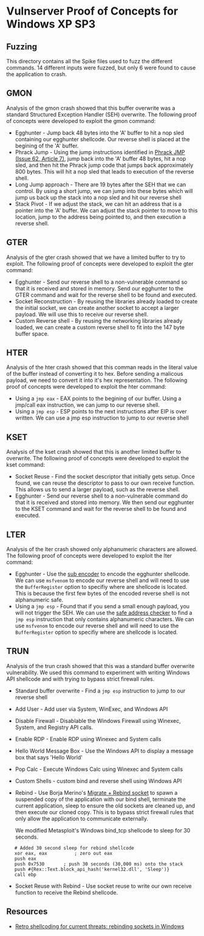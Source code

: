 # Vulnserver Proof of Concepts for Windows XP SP3

## Fuzzing
This directory contains all the Spike files used to fuzz the different commands.  14 different inputs were fuzzed, but only 6 were found to cause the application to crash.     

## GMON
Analysis of the gmon crash showed that this buffer overwrite was a standard Structured Exception Handler (SEH) overwrite.  The following proof of concepts were developed to exploit the gmon command:
 - Egghunter - Jump back 48 bytes into the 'A' buffer to hit a nop sled containing our egghunter shellcode.  Our reverse shell is placed at the begining of the 'A' buffer.  
 - Phrack Jump - Using the jump instructions identified in [Phrack JMP (Issue 62, Article 7)](http://phrack.org/issues/62/7.html), jump back into the 'A' buffer 48 bytes, hit a nop sled, and then hit the Phrack jump code that jumps back approximately 800 bytes.  This will hit a nop sled that leads to execution of the reverse shell.  
 - Long Jump approach - There are 19 bytes after the SEH that we can control.  By using a short jump, we can jump into these bytes which will jump us back up the stack into a nop sled and hit our reverse shell
 - Stack Pivot - If we adjust the stack, we can hit an address that is a pointer into the 'A' buffer.  We can adjust the stack pointer to move to this location, jump to the address being pointed to, and then execution a reverse shell.  

## GTER
Analysis of the gter crash showed that we have a limited buffer to try to exploit.  The following proof of concepts were developed to exploit the gter command:
 - Egghunter - Send our reverse shell to a non-vulnerable command so that it is received and stored in memory.  Send our egghunter to the GTER command and wait for the reverse shell to be found and executed.  
 - Socket Reconstruction - By reusing the libraries already loaded to create the initial socket, we can create another socket to accept a larger payload.  We will use this to receive our reverse shell.  
 - Custom Reverse shell - By reusing the networking libraries already loaded, we can create a custom reverse shell to fit into the 147 byte buffer space.  

## HTER
Analysis of the hter crash showed that this comman reads in the literal value of the buffer instead of converting it to hex.  Before sending a malicous payload, we need to convert it into it's hex representation.  The following proof of concepts were developed to exploit the hter command:
 - Using a `jmp eax` - EAX points to the begining of our buffer.  Using a jmp/call eax instruction, we can jump to our reverse shell.  
 - Using a `jmp esp` - ESP points to the next instructions after EIP is over written.  We can use a jmp esp instruction to jump to our reverse shell

## KSET
Analysis of the kset crash showed that this is another limited buffer to overwrite.  The following proof of concepts were developed to exploit the kset command:
 - Socket Reuse - Find the socket descriptor that initially gets setup.  Once found, we can reuse the descriptor to pass to our own receive function.  This allows us to send a larger payload, such as the reverse shell.  
 - Egghunter - Send our reverse shell to a non-vulnerable command do that it is received and stored into memory.  We then send our egghunter to the KSET command and wait for the reverse shell to be found and executed.  

## LTER
Analysis of the lter crash showed only alphanumeric characters are allowed.  The following proof of concepts were developed to exploit the lter command:
 - Egghunter - Use the [sub encoder](https://github.com/danf42/vulnserver/tree/master/custom_tools/encoder) to encode the egghunter shellcode.  We can use `msfvenom` to encode our reverse shell and will need to use the `BufferRegister` option to specifiy where are shellcode is located.  This is because the first few bytes of the encoded reverse shell is not alphanumeric safe.   
 - Using a `jmp esp` - Found that if you send a small enough payload, you will not trigger the SEH.  We can use the [safe address checker](https://github.com/danf42/vulnserver/tree/master/custom_tools/safe_address_checker) to find a `jmp esp` instruction that only contains alphanumeric characters.  We can use `msfvenom` to encode our reverse shell and will need to use the `BufferRegister` option to specifiy where are shellcode is located.

## TRUN
Analysis of the trun crash showed that this was a standard buffer overwrite vulnerability.  We used this command to experiment with writing Windows API shellcode and with trying to bypass strict firewall rules.  
 - Standard buffer overwrite - Find a `jmp esp` instruction to jump to our reverse shell
 - Add User - Add user via System, WinExec, and Windows API
 - Disable Firewall - Disablable the Windows Firewall using Winexec, System, and Registry API calls.  
 - Enable RDP - Enable RDP using Winexec and System calls
 - Hello World Message Box - Use the Windows API to display a message box that says 'Hello World'
 - Pop Calc - Execute Windows Calc using Winexec and System calls 
 - Custom Shells - custom bind and reverse shell using Windows API
 - Rebind - Use Borja Merino's [Migrate + Rebind socket](https://github.com/BorjaMerino/Windows-One-Way-Stagers/blob/master/Rebind-Socket/migrate_rebind_socket.asm) to spawn a suspended copy of the application with our bind shell, terminate the 
 current application, sleep to ensure the old sockets are cleaned up, and then execute our cloned copy.  This is to bypass strict firewall rules that only allow the application to communicate externally.  

    We modified Metasploit's Windows bind_tcp shellcode to sleep for 30 seconds.  
 ```
    # Added 30 second sleep for rebind shellcode
    xor eax, eax          ; zero out eax
    push eax
    push 0x7530       ; push 30 seconds (30,000 ms) onto the stack
    push #{Rex::Text.block_api_hash('kernel32.dll', 'Sleep')}
    call ebp
```  

 - Socket Reuse with Rebind - Use socket reuse to write our own receive function to receive the Rebind shellcode.  

## Resources
 - [Retro shellcoding for current threats: rebinding sockets in Windows](https://www.shelliscoming.com/2019/11/retro-shellcoding-for-current-threats.html)
